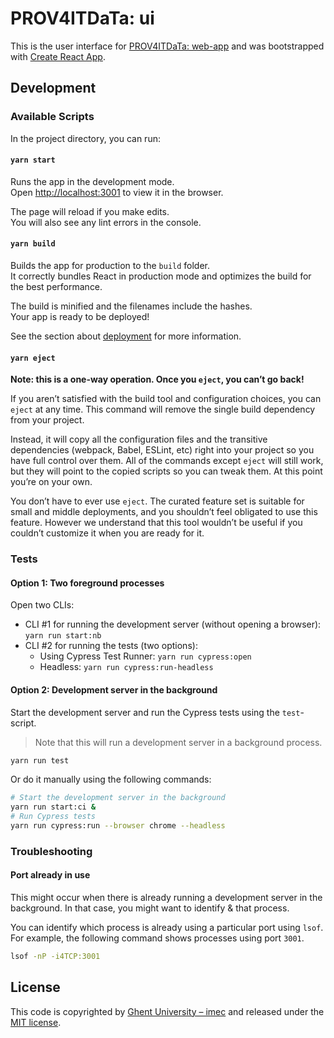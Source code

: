 # PROV4ITDaTa: ui

This is the user interface for [PROV4ITDaTa: web-app](https://github.com/RMLio/prov4itdata-web-app) and was bootstrapped with [Create React App](https://github.com/facebook/create-react-app).

## Development

### Available Scripts

In the project directory, you can run:

#### `yarn start`

Runs the app in the development mode.\
Open [http://localhost:3001](http://localhost:3001) to view it in the browser.

The page will reload if you make edits.\
You will also see any lint errors in the console.

#### `yarn build`

Builds the app for production to the `build` folder.\
It correctly bundles React in production mode and optimizes the build for the best performance.

The build is minified and the filenames include the hashes.\
Your app is ready to be deployed!

See the section about [deployment](https://facebook.github.io/create-react-app/docs/deployment) for more information.

#### `yarn eject`

**Note: this is a one-way operation. Once you `eject`, you can’t go back!**

If you aren’t satisfied with the build tool and configuration choices, you can `eject` at any time. This command will remove the single build dependency from your project.

Instead, it will copy all the configuration files and the transitive dependencies (webpack, Babel, ESLint, etc) right into your project so you have full control over them. All of the commands except `eject` will still work, but they will point to the copied scripts so you can tweak them. At this point you’re on your own.

You don’t have to ever use `eject`. The curated feature set is suitable for small and middle deployments, and you shouldn’t feel obligated to use this feature. However we understand that this tool wouldn’t be useful if you couldn’t customize it when you are ready for it.

### Tests

#### Option 1: Two foreground processes

Open two CLIs:

- CLI #1 for running the development server (without opening a browser): `yarn run start:nb`
- CLI #2 for running the tests (two options): 
  - Using Cypress Test Runner: `yarn run cypress:open`
  - Headless: `yarn run cypress:run-headless`

#### Option 2: Development server in the background

Start the development server and run the Cypress tests using the `test`-script.

> Note that this will run a development server in a background process.

```bash
yarn run test
```

Or do it manually using the following commands:

```bash
# Start the development server in the background
yarn run start:ci &
# Run Cypress tests
yarn run cypress:run --browser chrome --headless
```

### Troubleshooting

#### Port already in use

This might occur when there is already running a development server in the background. In that case, you might want to identify & that process.

You can identify which process is already using a particular port using `lsof`.
For example, the following command shows processes using port `3001`.

```bash
lsof -nP -i4TCP:3001
```

## License

This code is copyrighted by [Ghent University – imec](http://idlab.ugent.be/)
and released under the [MIT license](http://opensource.org/licenses/MIT).
